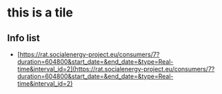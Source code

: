 # this is a tile

## Info list
- [https://rat.socialenergy-project.eu/consumers/7?duration=604800&start_date=&end_date=&type=Real-time&interval_id=2](https://rat.socialenergy-project.eu/consumers/7?duration=604800&start_date=&end_date=&type=Real-time&interval_id=2)